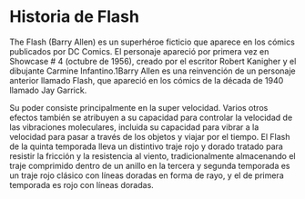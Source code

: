 # Historia de Flash

The Flash (Barry Allen) es un superhéroe ficticio que aparece en los cómics publicados por DC Comics. El personaje apareció por primera vez en Showcase # 4 (octubre de 1956), creado por el escritor Robert Kanigher y el dibujante Carmine Infantino.1​Barry Allen es una reinvención de un personaje anterior llamado Flash, que apareció en los cómics de la década de 1940 llamado Jay Garrick.

Su poder consiste principalmente en la super velocidad. Varios otros efectos también se atribuyen a su capacidad para controlar la velocidad de las vibraciones moleculares, incluida su capacidad para vibrar a la velocidad para pasar a través de los objetos y viajar por el tiempo. El Flash de la quinta temporada lleva un distintivo traje rojo y dorado tratado para resistir la fricción y la resistencia al viento, tradicionalmente almacenando el traje comprimido dentro de un anillo en la tercera y segunda temporada es un traje rojo clásico con líneas doradas en forma de rayo, y el de primera temporada es rojo con líneas doradas.
